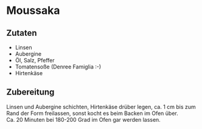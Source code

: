 # Moussaka 

## Zutaten

- Linsen
- Aubergine
- Öl, Salz, Pfeffer
- Tomatensoße (Denree Famiglia :-)
- Hirtenkäse

## Zubereitung

Linsen und Aubergine schichten, Hirtenkäse drüber legen, ca. 1 cm bis zum Rand der Form freilassen, sonst kocht es beim Backen im Ofen über.  
Ca. 20 Minuten bei 180-200 Grad im Ofen gar werden lassen.
